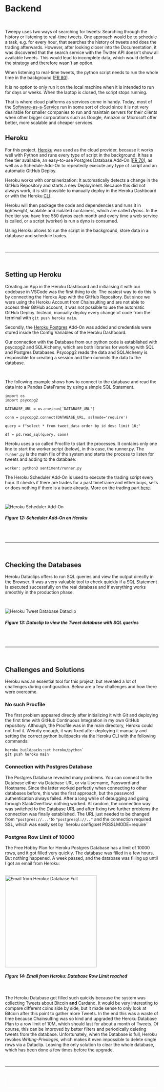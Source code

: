 # Backend
</br>

Tweepy uses two ways of searching for tweets: Searching through the history or listening to real-time tweets.
One approach would be to schedule a task, e.g. for every hour, that searches the history of tweets and does the trading afterwards. However, after looking closer into the Documentation, it was discovered that the search service with the Twitter API doesn't show all available tweets. This would lead to incomplete data, which would deflect the strategy and therefore wasn't an option.

When listening to real-time tweets, the python script needs to run the whole time in the background [[FR 80](2_Concept.md#should-have)]. 

It is no option to only run it on the local machine when it is intended to run for days or weeks. When the laptop is closed, the script stops running.

That is where cloud platforms as services come in handy. Today, most of the [Software-as-a-Service](9_Appendices.md#s) run in some sort of cloud since it is not very desirable for smaller companies to run and maintain servers for their clients when other bigger corporations such as Google, Amazon or Microsoft offer better, more scalable and cheaper services.
## Heroku

For this project, [Heroku](https://www.heroku.com/) was used as the cloud provider, because it works well with Python and runs every type of script in the background. It has a free tier available, an easy-to-use Postgres Database Add-On [[FR 70](2_Concept.md#should-have)], as well as a Schedule-Add-On to repeatedly execute any type of script and an automatic GitHub Deploy.

Heroku works with containerization: It automatically detects a change in the GitHub Repository and starts a new Deployment. Because this did not always work, it is still possible to manually deploy in the Heroku Dashboard or with the Heroku [CLI](9_Appendices.md#abbreviations).

Heroku will then package the code and dependencies and runs it in lightweight, scalable and isolated containers, which are called *dynos*.
In the free tier you have free 550 dynos each month and every time a web service is called, or a script (worker) is run a dyno is consumed. 

Using Heroku allows to run the script in the background, store data in a database and schedule trades.

</br>

---

</br>

## Setting up Heroku
Creating an App in the Heroku Dashboard and initialising it with our codebase in VSCode was the first thing to do. The easiest way to do this is by connecting the Heroku App with the GitHub Repository. But since we were using the Heroku Account from Chainsulting and are not able to access their GitHub account, it was not possible to use the automatic GitHub Deploy. Instead, manually deploy every change of code from the terminal with `git push heroku main`.

Secondly, the [Heroku Postgres](https://devcenter.heroku.com/articles/heroku-postgresql) Add-On was added and credentials were stored inside the Config Variables of the Heroku Dashboard.

Our connection with the Database from our python code is established with psycopg2 and SQLAlchemy, which are both libraries for working with SQL and Postgres Databases.
Psycopg2 reads the data and SQLAlchemy is responsible for creating a session and then commits the data to the database.

</br>

The following example shows how to connect to the database and read the data into a Pandas DataFrame by using a simple SQL Statement.
```
import os
import psycopg2

DATABASE_URL = os.environ['DATABASE_URL']

conn = psycopg2.connect(DATABASE_URL, sslmode='require')

query = f"select * from tweet_data order by id desc limit 10;"

df = pd.read_sql(query, conn)

```

Heroku uses a so called Procfile to start the processes. It contains only one line to start the worker script (below), in this case, the runner.py. The `runner.py` is the main file of the system and starts the process to listen for tweets and adding to the database:
```
worker: python3 sentiment/runner.py
```

The Heroku Scheduler Add-On is used to execute the trading script every hour. It checks if there are trades for a past timeframe and either buys, sells or does nothing if there is a trade already.
More on the trading part [here](6_Trading.md).

</br>

![Heroku Scheduler Add-On](./img/heroku/heroku_scheduler.png)
##### *Figure 12: Scheduler Add-On on Heroku*
</br>


</br>

---

<br>

## Checking the Databases


Heroku Dataclips offers to run SQL queries and view the output directly in the Browser. It was a very valuable tool to check quickly if a SQL Statement is executed successfully on the real database and if everything works smoothly in the production phase. 

</br>

![Heroku Tweet Database Dataclip](./img/heroku/heroku_tweet_dataclip.png)
##### *Figure 13: Dataclip to view the Tweet database with SQL queries*
</br>


</br>

---

</br>

## Challenges and Solutions
Heroku was an essential tool for this project, but revealed a lot of challenges during configuration. Below are a few challenges and how there were overcome.

### No such Procfile
The first problem appeared directly after initializing it with Git and deploying the first time with GitHub Continuous Integration in my own GitHub repository.
Although, the Procfile was in the main directory, Heroku could not find it.
Weirdly enough, it was fixed after deploying it manually and setting the correct python buildpacks via the Heroku CLI with the following commands:

```
heroku buildpacks:set heroku/python`
git push heroku main
```


### Connection with Postgres Database
The Postgres Database revealed many problems.
You can connect to the Database either via Database URL or via Username, Password and Hostname. Since the latter worked perfectly when connecting to other databases before, this was the first approach, but the password authentication always failed.
After a long while of debugging and going through StackOverflow, nothing worked.
At random, the connection way was switched to the Database URL and after fixing two further problems the connection was finally established.
The URL just needed to be changed from `"postgres://..."`to `"postgresql://.."` and the connection required SSL, which was easily set by `heroku config:set PGSSLMODE=require``

### Postgres Row Limit of 10000 
The Free Hobby Plan for Heroku Postgres Database has a limit of 10000 rows, and it got filled very quickly. The database was filled in a few hours.
But nothing happened. A week passed, and the database was filling up until I got an email from Heroku: 

</br>

<img src=./img/heroku//heroku_email_databasefull.PNG width=300 alt="Email from Heroku: Database Full"/> 

##### *Figure 14: Email from Heroku: Database Row Limit reached*
</br>


The Heroku Database got filled such quickly because the system was collecting Tweets about Bitcoin **and** Cardano.
It would be very interesting to compare different coins side by side, but it made sense to only look at Bitcoin after this point to gather more Tweets.
In the end this was a waste of time because Chainsulting was so kind and upgraded the Heroku Database Plan to a row limit of 10M, which should last for about a month of Tweets.
Of course, this can be improved by better filters and periodically deleting tweets from the database.
Unfortunately, when the Database is full, Heroku revokes *Writing-Privileges*, which makes it even impossible to delete single rows via a Dataclip. Leaving the only solution to clear the whole database, which has been done a few times before the upgrade.

</br>

---

</br>

<div style="display: inline;" >
<a href="https://github.com/moerv9/sentiment/blob/main/docs/3_Data_Acquisition.md"><button onclick="" type="button"  style="border: 2px white solid; background-color: transparent; color:white; border-radius: 8px; padding: 10px;">< Previous Chapter: Data Acquisition</button></a>
<a href="https://github.com/moerv9/sentiment/blob/main/docs/5_Sentiment.md"><button type="button"  style="float:right; border: 2px white solid; background-color: transparent; color:white; border-radius: 8px; padding: 10px;">Next Chapter: Sentiment ></button></a>
</div>

</br>

